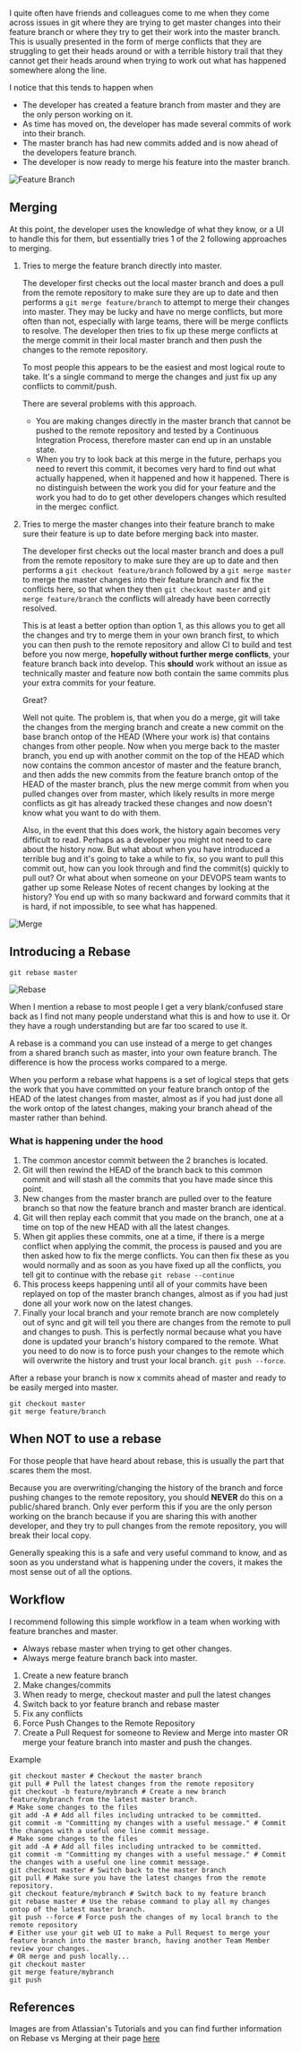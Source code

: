 I quite often have friends and colleagues come to me when they come across issues in git where they are trying to get master changes into their feature branch or where they try to get their work into the master branch. This is usually presented in the form of merge conflicts that they are struggling to get their heads around or with a terrible history trail that they cannot get their heads around when trying to work out what has happened somewhere along the line.

I notice that this tends to happen when
* The developer has created a feature branch from master and they are the only person working on it.
* As time has moved on, the developer has made several commits of work into their branch.
* The master branch has had new commits added and is now ahead of the developers feature branch.
* The developer is now ready to merge his feature into the master branch.

![Feature Branch](https://www.atlassian.com/dam/jcr:01b0b04e-64f3-4659-af21-c4d86bc7cb0b/01.svg)

## Merging

At this point, the developer uses the knowledge of what they know, or a UI to handle this for them, but essentially tries 1 of the 2 following approaches to merging.

1. Tries to merge the feature branch directly into master. 

   The developer first checks out the local master branch and does a pull from the remote repository to make sure they are up to date and then performs a `git merge feature/branch` to attempt to merge their changes into master. They may be lucky and have no merge conflicts, but more often than not, especially with large teams, there will be merge conflicts to resolve. The developer then tries to fix up these merge conflicts at the merge commit in their local master branch and then push the changes to the remote repository.

   To most people this appears to be the easiest and most logical route to take. It's a single command to merge the changes and just fix up any conflicts to commit/push.

   There are several problems with this approach.
   
   * You are making changes directly in the master branch that cannot be pushed to the remote repository and tested by a Continuous Integration Process, therefore master can end up in an unstable state.
   * When you try to look back at this merge in the future, perhaps you need to revert this commit, it becomes very hard to find out what actually happened, when it happened and how it happened. There is no distinguish between the work you did for your feature and the work you had to do to get other developers changes which resulted in the mergec conflict.

2. Tries to merge the master changes into their feature branch to make sure their feature is up to date before merging back into master.

   The developer first checks out the local master branch and does a pull from the remote repository to make sure they are up to date and then performs a `git checkout feature/branch` followed by a `git merge master` to merge the master changes into their feature branch and fix the conflicts here, so that when they then `git checkout master` and `git merge feature/branch` the conflicts will already have been correctly resolved.

   This is at least a better option than option 1, as this allows you to get all the changes and try to merge them in your own branch first, to which you can then push to the remote repository and allow CI to build and test before you now merge, **hopefully without further merge conflicts**, your feature branch back into develop. This **should** work without an issue as technically master and feature now both contain the same commits plus your extra commits for your feature.
   
   Great?

   Well not quite. The problem is, that when you do a merge, git will take the changes from the merging branch and create a new commit on the base branch ontop of the HEAD (Where your work is) that contains changes from other people. Now when you merge back to the master branch, you end up with another commit on the top of the HEAD which now contains the common ancestor of master and the feature branch, and then adds the new commits from the feature branch ontop of the HEAD of the master branch, plus the new merge commit from when you pulled changes over from master, which likely results in more merge conflicts as git has already tracked these changes and now doesn't know what you want to do with them.
   
   Also, in the event that this does work, the history again becomes very difficult to read. Perhaps as a developer you might not need to care about the history now. But what about when you have introduced a terrible bug and it's going to take a while to fix, so you want to pull this commit out, how can you look through and find the commit(s) quickly to pull out? Or what about when someone on your DEVOPS team wants to gather up some Release Notes of recent changes by looking at the history? You end up with so many backward and forward commits that it is hard, if not impossible, to see what has happened.

![Merge](https://www.atlassian.com/dam/jcr:e229fef6-2c2f-4a4f-b270-e1e1baa94055/02.svg)

## Introducing a Rebase

```git
git rebase master
```

![Rebase](https://www.atlassian.com/dam/jcr:5b153a22-38be-40d0-aec8-5f2fffc771e5/03.svg)

When I mention a rebase to most people I get a very blank/confused stare back as I find not many people understand what this is and how to use it. Or they have a rough understanding but are far too scared to use it.

A rebase is a command you can use instead of a merge to get changes from a shared branch such as master, into your own feature branch. The difference is how the process works compared to a merge.

When you perform a rebase what happens is a set of logical steps that gets the work that you have committed on your feature branch ontop of the HEAD of the latest changes from master, almost as if you had just done all the work ontop of the latest changes, making your branch ahead of the master rather than behind.



### What is happening under the hood
1. The common ancestor commit between the 2 branches is located.
2. Git will then rewind the HEAD of the branch back to this common commit and will stash all the commits that you have made since this point.
3. New changes from the master branch are pulled over to the feature branch so that now the feature branch and master branch are identical.
4. Git will then replay each commit that you made on the branch, one at a time on top of the new HEAD with all the latest changes.
5. When git applies these commits, one at a time, if there is a merge conflict when applying the commit, the process is paused and you are then asked how to fix the merge conflicts. You can then fix these as you would normally and as soon as you have fixed up all the conflicts, you tell git to continue with the rebase `git rebase --continue`
6. This process keeps happening until all of your commits have been replayed on top of the master branch changes, almost as if you had just done all your work now on the latest changes.
7. Finally your local branch and your remote branch are now completely out of sync and git will tell you there are changes from the remote to pull and changes to push. This is perfectly normal because what you have done is updated your branch's history compared to the remote. What you need to do now is to force push your changes to the remote which will overwrite the history and trust your local branch. `git push --force`.

After a rebase your branch is now x commits ahead of master and ready to be easily merged into master.
```git
git checkout master
git merge feature/branch
```

## When NOT to use a rebase

For those people that have heard about rebase, this is usually the part that scares them the most.

Because you are overwriting/changing the history of the branch and force pushing changes to the remote repository, you should **NEVER** do this on a public/shared branch. Only ever perform this if you are the only person working on the branch because if you are sharing this with another developer, and they try to pull changes from the remote repository, you will break their local copy.

Generally speaking this is a safe and very useful command to know, and as soon as you understand what is happening under the covers, it makes the most sense out of all the options.

## Workflow

I recommend following this simple workflow in a team when working with feature branches and master.

* Always rebase master when trying to get other changes.
* Always merge feature branch back into master.

1. Create a new feature branch
2. Make changes/commits
3. When ready to merge, checkout master and pull the latest changes
4. Switch back to yor feature branch and rebase master
5. Fix any conflicts
6. Force Push Changes to the Remote Repository
7. Create a Pull Request for someone to Review and Merge into master OR merge your feature branch into master and push the changes.

Example

```git
git checkout master # Checkout the master branch
git pull # Pull the latest changes from the remote repository
git checkout -b feature/mybranch # Create a new branch feature/mybranch from the latest master branch.
# Make some changes to the files
git add -A # Add all files including untracked to be committed.
git commit -m "Committing my changes with a useful message." # Commit the changes with a useful one line commit message.
# Make some changes to the files
git add -A # Add all files including untracked to be committed.
git commit -m "Committing my changes with a useful message." # Commit the changes with a useful one line commit message.
git checkout master # Switch back to the master branch
git pull # Make sure you have the latest changes from the remote repository.
git checkout feature/mybranch # Switch back to my feature branch
git rebase master # Use the rebase command to play all my changes ontop of the latest master branch.
git push --force # Force push the changes of my local branch to the remote repository
# Either use your git web UI to make a Pull Request to merge your feature branch into the master branch, having another Team Member review your changes.
# OR merge and push locally...
git checkout master
git merge feature/mybranch
git push
```

## References

Images are from Atlassian's Tutorials and you can find further information on Rebase vs Merging at their page [here](https://www.atlassian.com/git/tutorials/merging-vs-rebasing)
